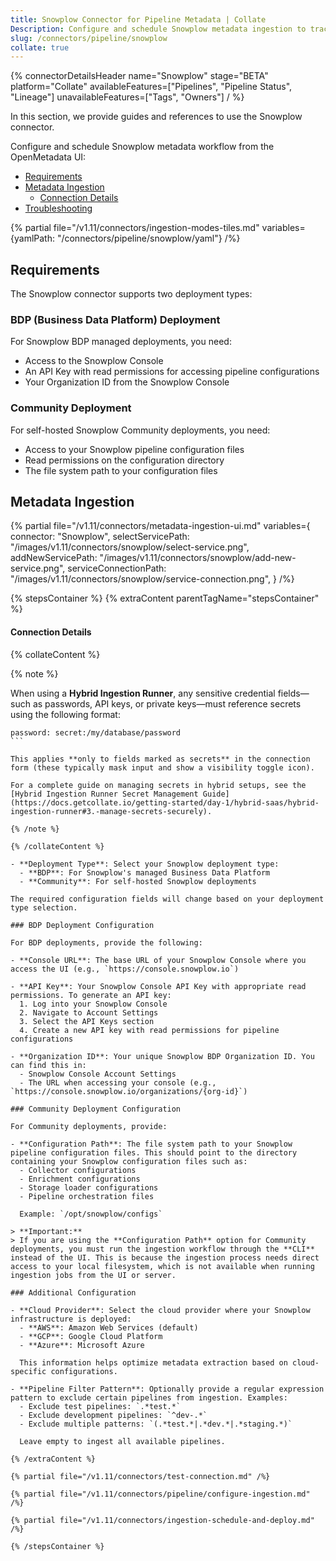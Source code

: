 ```yaml
---
title: Snowplow Connector for Pipeline Metadata | Collate
Description: Configure and schedule Snowplow metadata ingestion to track pipelines, lineage, and statuses. Supports BDP and Community deployments with flexible setup.
slug: /connectors/pipeline/snowplow
collate: true
---
```


{% connectorDetailsHeader
name="Snowplow"
stage="BETA"
platform="Collate"
availableFeatures=["Pipelines", "Pipeline Status", "Lineage"]
unavailableFeatures=["Tags", "Owners"]
/ %}

In this section, we provide guides and references to use the Snowplow connector.

Configure and schedule Snowplow metadata workflow from the OpenMetadata UI:

- [Requirements](#requirements)
- [Metadata Ingestion](#metadata-ingestion)
    - [Connection Details](#connection-details)
- [Troubleshooting](/connectors/pipeline/snowplow/troubleshooting)

{% partial file="/v1.11/connectors/ingestion-modes-tiles.md" variables={yamlPath: "/connectors/pipeline/snowplow/yaml"} /%}

## Requirements

The Snowplow connector supports two deployment types:

### BDP (Business Data Platform) Deployment
For Snowplow BDP managed deployments, you need:
- Access to the Snowplow Console
- An API Key with read permissions for accessing pipeline configurations
- Your Organization ID from the Snowplow Console

### Community Deployment
For self-hosted Snowplow Community deployments, you need:
- Access to your Snowplow pipeline configuration files
- Read permissions on the configuration directory
- The file system path to your configuration files

## Metadata Ingestion

{% partial 
  file="/v1.11/connectors/metadata-ingestion-ui.md" 
  variables={
    connector: "Snowplow", 
    selectServicePath: "/images/v1.11/connectors/snowplow/select-service.png",
    addNewServicePath: "/images/v1.11/connectors/snowplow/add-new-service.png",
    serviceConnectionPath: "/images/v1.11/connectors/snowplow/service-connection.png",
} 
/%}

{% stepsContainer %}
{% extraContent parentTagName="stepsContainer" %}

#### Connection Details

{% collateContent %}

{% note %} 

When using a **Hybrid Ingestion Runner**, any sensitive credential fields—such as passwords, API keys, or private keys—must reference secrets using the following format: 

```
password: secret:/my/database/password
``` 

This applies **only to fields marked as secrets** in the connection form (these typically mask input and show a visibility toggle icon). 

For a complete guide on managing secrets in hybrid setups, see the [Hybrid Ingestion Runner Secret Management Guide](https://docs.getcollate.io/getting-started/day-1/hybrid-saas/hybrid-ingestion-runner#3.-manage-secrets-securely).

{% /note %}

{% /collateContent %}

- **Deployment Type**: Select your Snowplow deployment type:
  - **BDP**: For Snowplow's managed Business Data Platform
  - **Community**: For self-hosted Snowplow deployments

The required configuration fields will change based on your deployment type selection.

### BDP Deployment Configuration

For BDP deployments, provide the following:

- **Console URL**: The base URL of your Snowplow Console where you access the UI (e.g., `https://console.snowplow.io`)

- **API Key**: Your Snowplow Console API Key with appropriate read permissions. To generate an API key:
  1. Log into your Snowplow Console
  2. Navigate to Account Settings
  3. Select the API Keys section
  4. Create a new API key with read permissions for pipeline configurations

- **Organization ID**: Your unique Snowplow BDP Organization ID. You can find this in:
  - Snowplow Console Account Settings
  - The URL when accessing your console (e.g., `https://console.snowplow.io/organizations/{org-id}`)

### Community Deployment Configuration

For Community deployments, provide:

- **Configuration Path**: The file system path to your Snowplow pipeline configuration files. This should point to the directory containing your Snowplow configuration files such as:
  - Collector configurations
  - Enrichment configurations
  - Storage loader configurations
  - Pipeline orchestration files
  
  Example: `/opt/snowplow/configs`

> **Important:**  
> If you are using the **Configuration Path** option for Community deployments, you must run the ingestion workflow through the **CLI** instead of the UI. This is because the ingestion process needs direct access to your local filesystem, which is not available when running ingestion jobs from the UI or server.

### Additional Configuration

- **Cloud Provider**: Select the cloud provider where your Snowplow infrastructure is deployed:
  - **AWS**: Amazon Web Services (default)
  - **GCP**: Google Cloud Platform
  - **Azure**: Microsoft Azure
  
  This information helps optimize metadata extraction based on cloud-specific configurations.

- **Pipeline Filter Pattern**: Optionally provide a regular expression pattern to exclude certain pipelines from ingestion. Examples:
  - Exclude test pipelines: `.*test.*`
  - Exclude development pipelines: `^dev-.*`
  - Exclude multiple patterns: `(.*test.*|.*dev.*|.*staging.*)`
  
  Leave empty to ingest all available pipelines.

{% /extraContent %}

{% partial file="/v1.11/connectors/test-connection.md" /%}

{% partial file="/v1.11/connectors/pipeline/configure-ingestion.md" /%}

{% partial file="/v1.11/connectors/ingestion-schedule-and-deploy.md" /%}

{% /stepsContainer %}